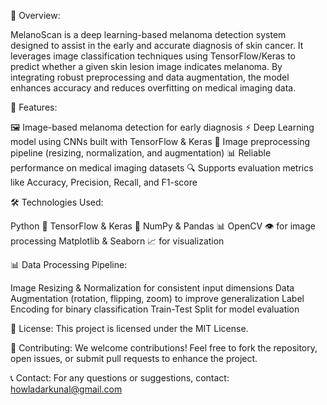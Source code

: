 📌 Overview:

MelanoScan is a deep learning-based melanoma detection system designed to assist in the early and accurate diagnosis of skin cancer.
It leverages image classification techniques using TensorFlow/Keras to predict whether a given skin lesion image indicates melanoma.
By integrating robust preprocessing and data augmentation, the model enhances accuracy and reduces overfitting on medical imaging data.

🚀 Features:

🖼 Image-based melanoma detection for early diagnosis
⚡ Deep Learning model using CNNs built with TensorFlow & Keras
🎨 Image preprocessing pipeline (resizing, normalization, and augmentation)
📊 Reliable performance on medical imaging datasets
🔍 Supports evaluation metrics like Accuracy, Precision, Recall, and F1-score

🛠 Technologies Used:

Python 🐍
TensorFlow & Keras 🤖
NumPy & Pandas 📊
OpenCV 👁 for image processing
Matplotlib & Seaborn 📈 for visualization

📊 Data Processing Pipeline:

Image Resizing & Normalization for consistent input dimensions
Data Augmentation (rotation, flipping, zoom) to improve generalization
Label Encoding for binary classification
Train-Test Split for model evaluation

📜 License:
This project is licensed under the MIT License.

🤝 Contributing:
We welcome contributions!
Feel free to fork the repository, open issues, or submit pull requests to enhance the project.

📞 Contact:
For any questions or suggestions, contact: howladarkunal@gmail.com
